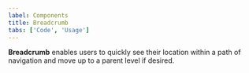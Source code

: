 ```yaml
---
label: Components
title: Breadcrumb
tabs: ['Code', 'Usage']
---
```


**Breadcrumb** enables users to quickly see their location within a path of navigation and move up to a parent level if desired.

<component 
    name="Breadcrumb"
    component="breadcrumb" 
    variation="breadcrumb"
    experimental="true"
    >
</component>
<component-docs component="breadcrumb" experimental="true"></component-docs>